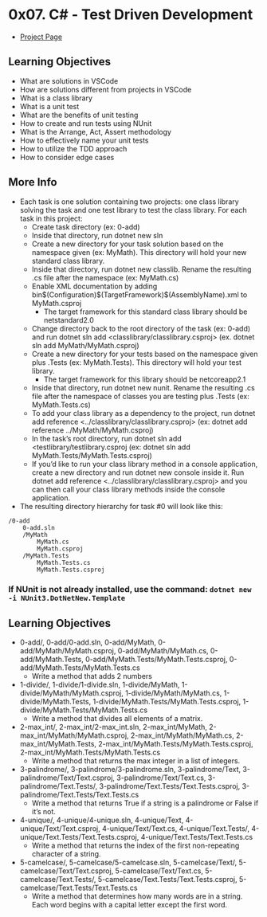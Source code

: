 # 0x07. C# - Test Driven Development
- [Project Page](https://intranet.hbtn.io/projects/418)

## Learning Objectives
- What are solutions in VSCode
- How are solutions different from projects in VSCode
- What is a class library
- What is a unit test
- What are the benefits of unit testing
- How to create and run tests using NUnit
- What is the Arrange, Act, Assert methodology
- How to effectively name your unit tests
- How to utilize the TDD approach
- How to consider edge cases

## More Info
- Each task is one solution containing two projects: one class library solving the task and one test library to test the class library. For each task in this project:
    - Create task directory (ex: 0-add)
    - Inside that directory, run dotnet new sln
    - Create a new directory for your task solution based on the namespace given (ex: MyMath). This directory will hold your new standard class library.
    - Inside that directory, run dotnet new classlib. Rename the resulting .cs file after the namespace (ex: MyMath.cs)
    - Enable XML documentation by adding <DocumentationFile>bin\$(Configuration)\$(TargetFramework)\$(AssemblyName).xml</DocumentationFile> to MyMath.csproj
        - The target framework for this standard class library should be netstandard2.0
    - Change directory back to the root directory of the task (ex: 0-add) and run dotnet sln add <classlibrary/classlibrary.csproj> (ex. dotnet sln add MyMath/MyMath.csproj)
    - Create a new directory for your tests based on the namespace given plus .Tests (ex: MyMath.Tests). This directory will hold your test library.
        - The target framework for this library should be netcoreapp2.1
    - Inside that directory, run dotnet new nunit. Rename the resulting .cs file after the namespace of classes you are testing plus .Tests (ex: MyMath.Tests.cs)
    - To add your class library as a dependency to the project, run dotnet add reference <../classlibrary/classlibrary.csproj> (ex: dotnet add reference ../MyMath/MyMath.csproj)
    - In the task’s root directory, run dotnet sln add <testlibrary/testlibrary.csproj (ex: dotnet sln add MyMath.Tests/MyMath.Tests.csproj)
    - If you’d like to run your class library method in a console application, create a new directory and run dotnet new console inside it. Run dotnet add reference <../classlibrary/classlibrary.csproj> and you can then call your class library methods inside the console application.
- The resulting directory hierarchy for task #0 will look like this:
```
/0-add
    0-add.sln
    /MyMath
        MyMath.cs
        MyMath.csproj
    /MyMath.Tests
        MyMath.Tests.cs
        MyMath.Tests.csproj
```
### If NUnit is not already installed, use the command: ```dotnet new -i NUnit3.DotNetNew.Template```

## Learning Objectives
- 0-add/, 0-add/0-add.sln, 0-add/MyMath, 0-add/MyMath/MyMath.csproj, 0-add/MyMath/MyMath.cs, 0-add/MyMath.Tests, 0-add/MyMath.Tests/MyMath.Tests.csproj, 0-add/MyMath.Tests/MyMath.Tests.cs
    - Write a method that adds 2 numbers
- 1-divide/, 1-divide/1-divide.sln, 1-divide/MyMath, 1-divide/MyMath/MyMath.csproj, 1-divide/MyMath/MyMath.cs, 1-divide/MyMath.Tests, 1-divide/MyMath.Tests/MyMath.Tests.csproj, 1-divide/MyMath.Tests/MyMath.Tests.cs
    - Write a method that divides all elements of a matrix.
- 2-max_int/, 2-max_int/2-max_int.sln, 2-max_int/MyMath, 2-max_int/MyMath/MyMath.csproj, 2-max_int/MyMath/MyMath.cs, 2-max_int/MyMath.Tests, 2-max_int/MyMath.Tests/MyMath.Tests.csproj, 2-max_int/MyMath.Tests/MyMath.Tests.cs
    - Write a method that returns the max integer in a list of integers.
- 3-palindrome/, 3-palindrome/3-palindrome.sln, 3-palindrome/Text, 3-palindrome/Text/Text.csproj, 3-palindrome/Text/Text.cs, 3-palindrome/Text.Tests/, 3-palindrome/Text.Tests/Text.Tests.csproj, 3-palindrome/Text.Tests/Text.Tests.cs
    - Write a method that returns True if a string is a palindrome or False if it’s not.
- 4-unique/, 4-unique/4-unique.sln, 4-unique/Text, 4-unique/Text/Text.csproj, 4-unique/Text/Text.cs, 4-unique/Text.Tests/, 4-unique/Text.Tests/Text.Tests.csproj, 4-unique/Text.Tests/Text.Tests.cs
    - Write a method that returns the index of the first non-repeating character of a string.
- 5-camelcase/, 5-camelcase/5-camelcase.sln, 5-camelcase/Text/, 5-camelcase/Text/Text.csproj, 5-camelcase/Text/Text.cs, 5-camelcase/Text.Tests/, 5-camelcase/Text.Tests/Text.Tests.csproj, 5-camelcase/Text.Tests/Text.Tests.cs
    - Write a method that determines how many words are in a string. Each word begins with a capital letter except the first word.
